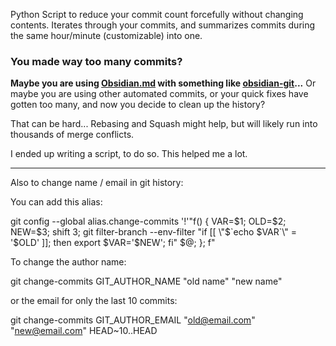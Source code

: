 Python Script to reduce your commit count forcefully without changing contents.
Iterates through your commits, and summarizes commits during the same hour/minute (customizable) into one.

### You made way too many commits?
**Maybe you are using [Obsidian.md](https://obsidian.md) with something like [obsidian-git](https://github.com/denolehov/obsidian-git)...**
Or maybe you are using other automated commits, or your quick fixes have gotten too many, and now you decide to clean up the history?

That can be hard... Rebasing and Squash might help, but will likely run into thousands of merge conflicts.

I ended up writing a script, to do so. This helped me a lot.

---

Also to change name / email in git history:

You can add this alias:

git config --global alias.change-commits '!'"f() { VAR=\$1; OLD=\$2; NEW=\$3; shift 3; git filter-branch --env-filter \"if [[ \\\"\$\`echo \$VAR\`\\\" = '\$OLD' ]]; then export \$VAR='\$NEW'; fi\" \$@; }; f"


To change the author name:

git change-commits GIT_AUTHOR_NAME "old name" "new name"


or the email for only the last 10 commits:

git change-commits GIT_AUTHOR_EMAIL "old@email.com" "new@email.com" HEAD~10..HEAD

